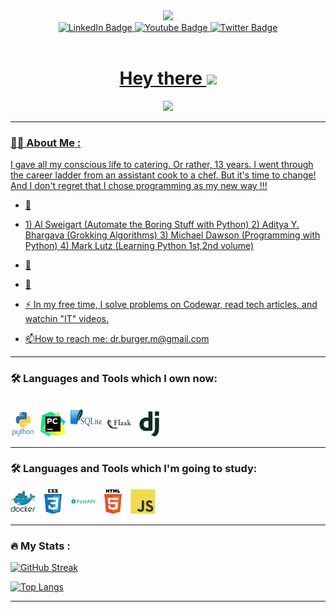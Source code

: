<div id="header" align="center">
  <img src="https://media.giphy.com/media/WUlplcMpOCEmTGBtBW/giphy.gif" width="100"/>
</div>
<div id="badges" align="center">
  <a href="your-linkedin-URL">
  <img src="https://img.shields.io/badge/LinkedIn-blue?style=for-the-badge&logo=linkedin&logoColor=white" alt="LinkedIn Badge"/>
  <a href="https://www.youtube.com/channel/UCb5oPUGQ0CKwqnj8Eo2CtKg">
  <img src="https://img.shields.io/badge/YouTube-red?style=for-the-badge&logo=youtube&logoColor=white" alt="Youtube Badge"/>
  <a href="your-twitter-URL">
  <img src="https://img.shields.io/badge/Twitter-blue?style=for-the-badge&logo=twitter&logoColor=white" alt="Twitter Badge"/>
</div>
<div id="counter" align="center">
  <img src="https://komarev.com/ghpvc/?username=DrrBurger&style=flat-square&color=blue" alt=""/>
  <h1>
  Hey there
  <img src="https://media.giphy.com/media/hvRJCLFzcasrR4ia7z/giphy.gif" width="30px"/>
</h1>
</div>
<div align="center">
  <img src="https://i.imgur.com/HIbS0Ph.png" width=auto height=auto/>
</div>
    
---
    
### :man_technologist: About Me : 
I gave all my conscious life to catering. Or rather, 13 years. I went through the career ladder from an assistant cook to a chef. But it's time to change! And I don't regret that I chose programming as my new way !!!

- :book:  
    <li>
          1) Al Sweigart (Automate the Boring Stuff with Python)
          2) Aditya Y. Bhargava (Grokking Algorithms)
          3) Michael Dawson (Programming with Python)
          4) Mark Lutz (Learning Python 1st,2nd volume)
    </li>
- :telescope: 
    
- :seedling: 

- :zap: In my free time, I solve problems on Codewar, read tech articles, and watchin "IT" videos.

- :mailbox:How to reach me: dr.burger.m@gmail.com

---
    
### :hammer_and_wrench: Languages and Tools which I own now:
<div>
  <img src="https://github.com/devicons/devicon/blob/master/icons/python/python-original-wordmark.svg" title="Python" alt="Python" width="40" height="40"/>&nbsp;
  <img src="https://github.com/JetBrains/logos/blob/master/web/pycharm/pycharm.svg" title="Pycharm" alt="Pycharm" width="40" height="40"/>&nbsp;
  <img src="https://github.com/devicons/devicon/blob/master/icons/sqlite/sqlite-original-wordmark.svg" title="SQLite" alt="SQLite" width="50" height="60"/>&nbsp;
  <img src="https://github.com/devicons/devicon/blob/master/icons/flask/flask-original-wordmark.svg" title="FLASK" alt="FLASK" width="40" height="40"/>&nbsp;
  <img src="https://github.com/devicons/devicon/blob/master/icons/django/django-plain.svg" title="DJ" alt="DJ" width="40" height="40"/>&nbsp;
</div>

---
    
### :hammer_and_wrench: Languages and Tools which I'm going to study:
<div>
  <img src="https://github.com/devicons/devicon/blob/master/icons/docker/docker-original-wordmark.svg" title="Docker" alt="Docker" width="40" height="40"/>&nbsp;
  <img src="https://github.com/devicons/devicon/blob/master/icons/css3/css3-original-wordmark.svg" title="CSS" alt="CSS" width="40" height="40"/>&nbsp;
  <img src="https://github.com/devicons/devicon/blob/master/icons/fastapi/fastapi-original-wordmark.svg" title="FAPI" alt="FAPI" width="40" height="40"/>&nbsp; 
  <img src="https://github.com/devicons/devicon/blob/master/icons/html5/html5-original-wordmark.svg" title="HTML" alt="HTML" width="40" height="40"/>&nbsp;
  <img src="https://github.com/devicons/devicon/blob/master/icons/javascript/javascript-original.svg" title="JS" alt="JS" width="40" height="40"/>&nbsp;
</div>
 
---
    
### :fire: My Stats :    
[![GitHub Streak](http://github-readme-streak-stats.herokuapp.com?user=DrrBurger&theme=dark&background=000000)](https://git.io/streak-stats)

[![Top Langs](https://github-readme-stats.vercel.app/api/top-langs/?username=DrrBurger&layout=compact&theme=vision-friendly-dark)](https://github.com/anuraghazra/github-readme-stats)

---
    
